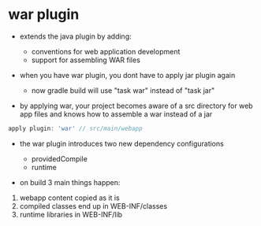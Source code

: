 # war plugin

- extends the java plugin by adding:
  - conventions for web application development
  - support for assembling WAR files

- when you have war plugin, you dont have to apply jar plugin again
  - now gradle build will use "task war" instead of "task jar"

- by applying war, your project becomes aware of a src directory for web app
  files and knows how to assemble a war instead of a jar

```groovy
apply plugin: 'war' // src/main/webapp
```

* the war plugin introduces two new dependency configurations
  - providedCompile
  - runtime

* on build 3 main things happen:

1. webapp content copied as it is
2. compiled classes end up in WEB-INF/classes
3. runtime libraries in WEB-INF/lib
